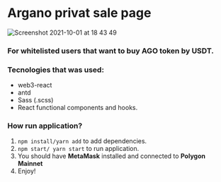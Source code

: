 # Argano privat sale page
![Screenshot 2021-10-01 at 18 43 49](https://user-images.githubusercontent.com/61984553/135649195-4c3eb588-af40-4f78-a3e4-83208800c378.png)
### For whitelisted users that want to buy AGO token by USDT.

### Tecnologies that was used:
- web3-react
- antd
- Sass (.scss)
- React functiоnal components and hooks.

### How run application?
1. `npm install/yarn add` to add dependencies.
2. `npm start/ yarn start` to run application.
3. You should have **MetaMask** installed and connected to **Polygon Mainnet**
4. Enjoy!  
